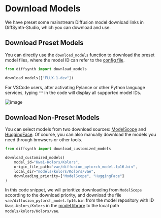 # Download Models

We have preset some mainstream Diffusion model download links in DiffSynth-Studio, which you can download and use.

## Download Preset Models

You can directly use the `download_models` function to download the preset model files, where the model ID can refer to the [config file](/diffsynth/configs/model_config.py).

```python
from diffsynth import download_models

download_models(["FLUX.1-dev"])
```

For VSCode users, after activating Pylance or other Python language services, typing `""` in the code will display all supported model IDs.

![image](https://github.com/user-attachments/assets/2bbfec32-e015-45a7-98d9-57af13200b7c)

## Download Non-Preset Models

You can select models from two download sources: [ModelScope](https://modelscope.cn/models) and [HuggingFace](https://huggingface.co/models). Of course, you can also manually download the models you need through browsers or other tools.

```python
from diffsynth import download_customized_models

download_customized_models(
    model_id="Kwai-Kolors/Kolors",
    origin_file_path="vae/diffusion_pytorch_model.fp16.bin",
    local_dir="models/kolors/Kolors/vae",
    downloading_priority=["ModelScope", "HuggingFace"]
)
```

In this code snippet, we will prioritize downloading from `ModelScope` according to the download priority, and download the file `vae/diffusion_pytorch_model.fp16.bin` from the model repository with ID `Kwai-Kolors/Kolors` in the [model library](https://modelscope.cn/models/Kwai-Kolors/Kolors) to the local path `models/kolors/Kolors/vae`.
